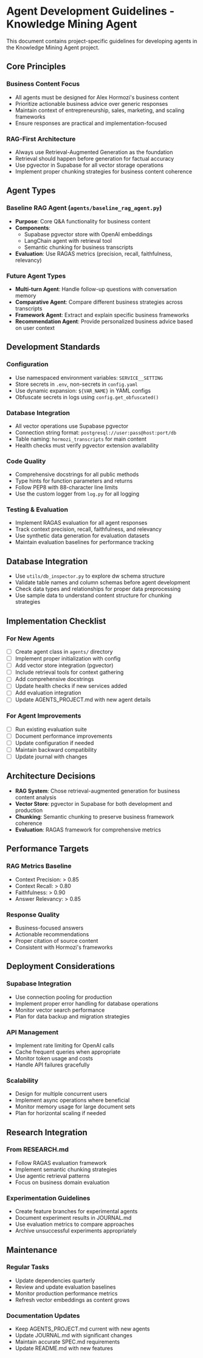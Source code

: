 # Agent Development Guidelines - Knowledge Mining Agent

This document contains project-specific guidelines for developing agents in the Knowledge Mining Agent project.

## Core Principles

### Business Content Focus
- All agents must be designed for Alex Hormozi's business content
- Prioritize actionable business advice over generic responses
- Maintain context of entrepreneurship, sales, marketing, and scaling frameworks
- Ensure responses are practical and implementation-focused

### RAG-First Architecture
- Always use Retrieval-Augmented Generation as the foundation
- Retrieval should happen before generation for factual accuracy
- Use pgvector in Supabase for all vector storage operations
- Implement proper chunking strategies for business content coherence

## Agent Types

### Baseline RAG Agent (`agents/baseline_rag_agent.py`)
- **Purpose**: Core Q&A functionality for business content
- **Components**:
  - Supabase pgvector store with OpenAI embeddings
  - LangChain agent with retrieval tool
  - Semantic chunking for business transcripts
- **Evaluation**: Use RAGAS metrics (precision, recall, faithfulness, relevancy)

### Future Agent Types
- **Multi-turn Agent**: Handle follow-up questions with conversation memory
- **Comparative Agent**: Compare different business strategies across transcripts
- **Framework Agent**: Extract and explain specific business frameworks
- **Recommendation Agent**: Provide personalized business advice based on user context

## Development Standards

### Configuration
- Use namespaced environment variables: `SERVICE__SETTING`
- Store secrets in `.env`, non-secrets in `config.yaml`
- Use dynamic expansion: `${VAR_NAME}` in YAML configs
- Obfuscate secrets in logs using `config.get_obfuscated()`

### Database Integration
- All vector operations use Supabase pgvector
- Connection string format: `postgresql://user:pass@host:port/db`
- Table naming: `hormozi_transcripts` for main content
- Health checks must verify pgvector extension availability

### Code Quality
- Comprehensive docstrings for all public methods
- Type hints for function parameters and returns
- Follow PEP8 with 88-character line limits
- Use the custom logger from `log.py` for all logging

### Testing & Evaluation
- Implement RAGAS evaluation for all agent responses
- Track context precision, recall, faithfulness, and relevancy
- Use synthetic data generation for evaluation datasets
- Maintain evaluation baselines for performance tracking

## Database Integration
- Use `utils/db_inspector.py` to explore dw schema structure
- Validate table names and column schemas before agent development
- Check data types and relationships for proper data preprocessing
- Use sample data to understand content structure for chunking strategies

## Implementation Checklist

### For New Agents
- [ ] Create agent class in `agents/` directory
- [ ] Implement proper initialization with config
- [ ] Add vector store integration (pgvector)
- [ ] Include retrieval tools for context gathering
- [ ] Add comprehensive docstrings
- [ ] Update health checks if new services added
- [ ] Add evaluation integration
- [ ] Update AGENTS_PROJECT.md with new agent details

### For Agent Improvements
- [ ] Run existing evaluation suite
- [ ] Document performance improvements
- [ ] Update configuration if needed
- [ ] Maintain backward compatibility
- [ ] Update journal with changes

## Architecture Decisions
- **RAG System**: Chose retrieval-augmented generation for business content analysis
- **Vector Store**: pgvector in Supabase for both development and production
- **Chunking**: Semantic chunking to preserve business framework coherence
- **Evaluation**: RAGAS framework for comprehensive metrics

## Performance Targets

### RAG Metrics Baseline
- Context Precision: > 0.85
- Context Recall: > 0.80
- Faithfulness: > 0.90
- Answer Relevancy: > 0.85

### Response Quality
- Business-focused answers
- Actionable recommendations
- Proper citation of source content
- Consistent with Hormozi's frameworks

## Deployment Considerations

### Supabase Integration
- Use connection pooling for production
- Implement proper error handling for database operations
- Monitor vector search performance
- Plan for data backup and migration strategies

### API Management
- Implement rate limiting for OpenAI calls
- Cache frequent queries when appropriate
- Monitor token usage and costs
- Handle API failures gracefully

### Scalability
- Design for multiple concurrent users
- Implement async operations where beneficial
- Monitor memory usage for large document sets
- Plan for horizontal scaling if needed

## Research Integration

### From RESEARCH.md
- Follow RAGAS evaluation framework
- Implement semantic chunking strategies
- Use agentic retrieval patterns
- Focus on business domain evaluation

### Experimentation Guidelines
- Create feature branches for experimental agents
- Document experiment results in JOURNAL.md
- Use evaluation metrics to compare approaches
- Archive unsuccessful experiments appropriately

## Maintenance

### Regular Tasks
- Update dependencies quarterly
- Review and update evaluation baselines
- Monitor production performance metrics
- Refresh vector embeddings as content grows

### Documentation Updates
- Keep AGENTS_PROJECT.md current with new agents
- Update JOURNAL.md with significant changes
- Maintain accurate SPEC.md requirements
- Update README.md with new features